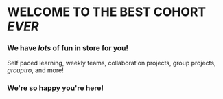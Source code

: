 # WELCOME TO THE BEST COHORT _EVER_
### We have ***lots*** of fun in store for you!
Self paced learning, weekly teams, collaboration projects, group projects, *grouptro*, and more! 
### We're so happy you're here!

